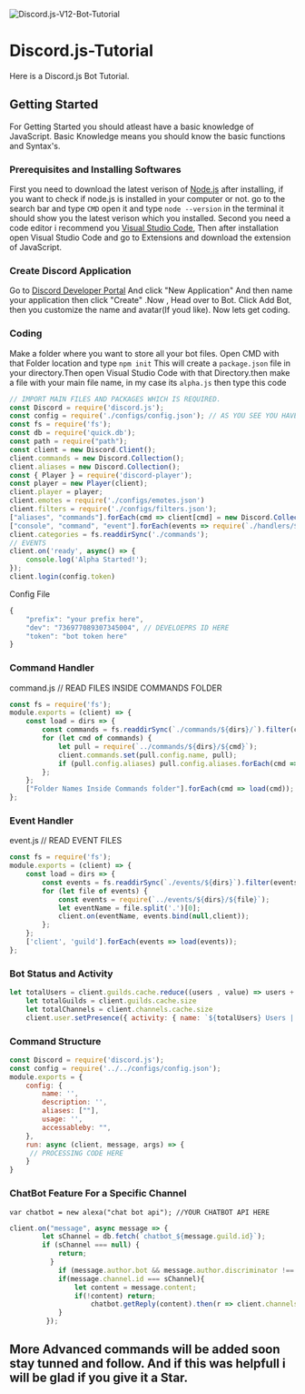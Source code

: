 ![Discord.js-V12-Bot-Tutorial](https://socialify.git.ci/sachinl0har/Discord.js-V12-Bot-Tutorial/image?description=1&font=Source%20Code%20Pro&forks=1&issues=1&language=1&owner=1&pattern=Plus&pulls=1&stargazers=1&theme=Dark)
# Discord.js-Tutorial

Here is a Discord.js Bot Tutorial.

## Getting Started

For Getting Started you should atleast have a basic knowledge of JavaScript. Basic Knowledge means you should know the basic functions and Syntax's.

### Prerequisites and Installing Softwares

First you need to download the latest verison of [Node.js](https://nodejs.org/en/) after installing, if you want to check if node.js is installed in your computer or not. go to the search bar and type `CMD` open it and type `node --version` in the terminal it should show you the latest verison which you installed.
Second you need a code editor i recommend you [Visual Studio Code](https://code.visualstudio.com/download), Then after installation open Visual Studio Code and go to Extensions and download the extension of JavaScript.

### Create Discord Application

Go to [Discord Developer Portal](https://discord.com/developers/applications) And click "New Application" And then name your application then click "Create" .Now , Head over to Bot. Click Add Bot, then you customize the name and avatar(If youd like). Now lets get coding.

### Coding

Make a folder where you want to store all your bot files. Open CMD with that Folder location and type `npm init` This will create a `package.json` file in your directory.Then open Visual Studio Code with that Directory.then make a file with your main file name, in my case its `alpha.js` then type this code 
```js
// IMPORT MAIN FILES AND PACKAGES WHICH IS REQUIRED.
const Discord = require('discord.js');
const config = require('./configs/config.json'); // AS YOU SEE YOU HAVE TO MAKE A FOLDER NAMED `configs` AND IN THAT FOLDER MAKE `config.json` FILE. CODE WILL BE GIVEN ABOVE.
const fs = require('fs');
const db = require('quick.db');
const path = require("path");
const client = new Discord.Client();
client.commands = new Discord.Collection();
client.aliases = new Discord.Collection();
const { Player } = require('discord-player');
const player = new Player(client);
client.player = player;
client.emotes = require('./configs/emotes.json')
client.filters = require('./configs/filters.json');
["aliases", "commands"].forEach(cmd => client[cmd] = new Discord.Collection());
["console", "command", "event"].forEach(events => require(`./handlers/${events}`)(client));
client.categories = fs.readdirSync('./commands');
// EVENTS
client.on('ready', async() => {
    console.log('Alpha Started!');
});
client.login(config.token)
```

Config File
```js
{
    "prefix": "your prefix here",    
    "dev": "736977089307345004", // DEVELOEPRS ID HERE      
    "token": "bot token here"     
}
```

### Command Handler
command.js // READ FILES INSIDE COMMANDS FOLDER
```js
const fs = require('fs');
module.exports = (client) => {
    const load = dirs => {
        const commands = fs.readdirSync(`./commands/${dirs}/`).filter(cmd => cmd.endsWith('.js'));
        for (let cmd of commands) {
            let pull = require(`../commands/${dirs}/${cmd}`);
            client.commands.set(pull.config.name, pull);
            if (pull.config.aliases) pull.config.aliases.forEach(cmd => client.aliases.set(cmd, pull.config.name));
        };
    };
    ["Folder Names Inside Commands folder"].forEach(cmd => load(cmd));
};
```

### Event Handler
event.js // READ EVENT FILES    
```js
const fs = require('fs');
module.exports = (client) => {
    const load = dirs => {
        const events = fs.readdirSync(`./events/${dirs}`).filter(events => events.endsWith('.js'));
        for (let file of events) {
            const events = require(`../events/${dirs}/${file}`);
            let eventName = file.split('.')[0];
            client.on(eventName, events.bind(null,client));
        };
    };
    ['client', 'guild'].forEach(events => load(events));
};
```

### Bot Status and Activity
```js
let totalUsers = client.guilds.cache.reduce((users , value) => users + value.memberCount, 0);
    let totalGuilds = client.guilds.cache.size
    let totalChannels = client.channels.cache.size
    client.user.setPresence({ activity: { name: `${totalUsers} Users | ${totalGuilds} Servers | ${totalChannels} Channels`, type: "PLAYING" }, status: "online" });
 ```
 
### Command Structure
```js
const Discord = require('discord.js');
const config = require('../../configs/config.json');
module.exports = {
    config: {
        name: '',
        description: '',
        aliases: [""],
        usage: '',
        accessableby: "",
    },
    run: async (client, message, args) => {
     // PROCESSING CODE HERE
    }
}
```

### ChatBot Feature For a Specific Channel
```
var chatbot = new alexa("chat bot api"); //YOUR CHATBOT API HERE
```

```js
client.on("message", async message => {
        let sChannel = db.fetch(`chatbot_${message.guild.id}`);
        if (sChannel === null) {
            return;
          }
            if (message.author.bot && message.author.discriminator !== '0000') return;
            if(message.channel.id === sChannel){
                let content = message.content;
                if(!content) return;
                    chatbot.getReply(content).then(r => client.channels.cache.get(sChannel).send(r));
            }
         });
```


## More Advanced commands will be added soon stay tunned and follow. And if this was helpfull i will be glad if you give it a Star.
